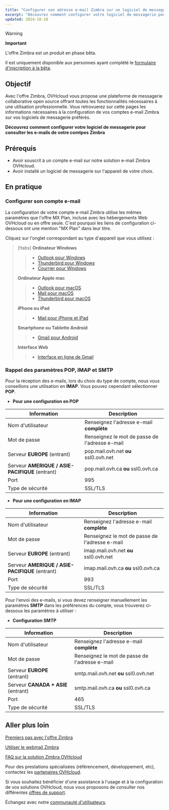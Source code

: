 ```yaml
---
title: "Configurer son adresse e-mail Zimbra sur un logiciel de messagerie"
excerpt: "Découvrez comment configurer votre logiciel de messagerie pour consulter les e-mails de votre comtpes Zimbra"
updated: 2024-10-10
---
```


<style>
.w-400 {
max-width:400px!important;
}
</style>

> [!warning]
>
> **Important**
>
> L'offre Zimbra est un produit en phase bêta.
>
> Il est uniquement disponible aux personnes ayant complété le [formulaire d'inscription à la bêta](https://labs.ovhcloud.com/en/zimbra-beta/).
>

## Objectif

Avec l'offre Zimbra, OVHcloud vous propose une plateforme de messagerie collaborative open source offrant toutes les fonctionnalités nécessaires à une utilisation professionnelle. Vous retrovuerez sur cette pages les informations nécessaires à la configuration de vos comptes e-mail Zimbra sur vos logiciels de messagerie préférés.

**Découvrez comment configurer votre logiciel de messagerie pour consulter les e-mails de votre comtpes Zimbra**

## Prérequis

- Avoir souscrit à un compte e-mail sur notre solution e-mail Zimbra OVHcloud.
- Avoir installé un logiciel de messagerie sur l'appareil de votre choix.

## En pratique

### Configurer son compte e-mail <a name="mail-config"></a>

La configuration de votre compte e-mail Zimbra utilise les mêmes paramètres que l'offre MX Plan, incluse avec les hébergements Web OVHcloud ou en offre seule. C'est pourquoi les liens de configuration ci-dessous ont une mention "MX Plan" dans leur titre.

Cliquez sur l'onglet correspondant au type d'appareil que vous utilisez :

> [!tabs]
> **Ordinateur Windows**
>>
>> - [Outlook pour Windows](/pages/web_cloud/email_and_collaborative_solutions/mx_plan/how_to_configure_outlook_2016)
>> - [Thunderbird pour Windows](/pages/web_cloud/email_and_collaborative_solutions/mx_plan/how_to_configure_thunderbird_windows)
>> - [Courrier pour Windows](/pages/web_cloud/email_and_collaborative_solutions/mx_plan/how_to_configure_windows_10)
>>
> **Ordinateur Apple mac**
>>
>> - [Outlook pour macOS](/pages/web_cloud/email_and_collaborative_solutions/mx_plan/how_to_configure_outlook_2016_mac)
>> - [Mail pour macOS](/pages/web_cloud/email_and_collaborative_solutions/mx_plan/how_to_configure_mail_macos)
>> - [Thunderbird pour macOS](/pages/web_cloud/email_and_collaborative_solutions/mx_plan/how_to_configure_thunderbird_mac)
>>
> **iPhone ou iPad**
>>
>> - [Mail pour iPhone et iPad](/pages/web_cloud/email_and_collaborative_solutions/mx_plan/how_to_configure_ios)
>>
> **Smartphone ou Tablette Android**
>>
>> - [Gmail pour Android](/pages/web_cloud/email_and_collaborative_solutions/mx_plan/how_to_configure_android)
>>
> **Interface Web**
>>
>> - [Interface en ligne de Gmail](/pages/web_cloud/email_and_collaborative_solutions/mx_plan/how_to_configure_gmail)
>>

### Rappel des paramètres POP, IMAP et SMTP <a name="popimap-settings"></a>

Pour la réception des e-mails, lors du choix du type de compte, nous vous conseillons une utilisation en **IMAP**. Vous pouvez cependant sélectionner **POP**.

- **Pour une configuration en POP**

|Information|Description|
|---|---|
|Nom d'utilisateur|Renseignez l'adresse e-mail **complète**|
|Mot de passe|Renseignez le mot de passe de l'adresse e-mail|
|Serveur **EUROPE** (entrant)|pop.mail.ovh.net **ou** ssl0.ovh.net|
|Serveur **AMERIQUE / ASIE-PACIFIQUE** (entrant)|pop.mail.ovh.ca **ou** ssl0.ovh.ca|
|Port|995|
|Type de sécurité|SSL/TLS|

- **Pour une configuration en IMAP**

|Information|Description|
|---|---|
|Nom d'utilisateur|Renseignez l'adresse e-mail **complète**|
|Mot de passe|Renseignez le mot de passe de l'adresse e-mail|
|Serveur **EUROPE** (entrant)|imap.mail.ovh.net **ou** ssl0.ovh.net|
|Serveur **AMERIQUE / ASIE-PACIFIQUE** (entrant)|imap.mail.ovh.ca **ou** ssl0.ovh.ca|
|Port|993|
|Type de sécurité|SSL/TLS|

Pour l'envoi des e-mails, si vous devez renseigner manuellement les paramètres **SMTP** dans les préférences du compte, vous trouverez ci-dessous les paramètres à utiliser :

- **Configuration SMTP**

|Information|Description|
|---|---|
|Nom d'utilisateur|Renseignez l'adresse e-mail **complète**|
|Mot de passe|Renseignez le mot de passe de l'adresse e-mail|
|Serveur **EUROPE** (entrant)|smtp.mail.ovh.net **ou** ssl0.ovh.net|
|Serveur **CANADA + ASIE** (entrant)|smtp.mail.ovh.ca **ou** ssl0.ovh.ca|
|Port|465|
|Type de sécurité|SSL/TLS|

## Aller plus loin <a name="go-further"></a>

[Premiers pas avec l'offre Zimbra](/pages/web_cloud/email_and_collaborative_solutions/zimbra/getting_started_zimbra)

[Utiliser le webmail Zimbra](/pages/web_cloud/email_and_collaborative_solutions/mx_plan/email_zimbra)

[FAQ sur la solution Zimbra OVHcloud](/pages/web_cloud/email_and_collaborative_solutions/mx_plan/faq-zimbra)

Pour des prestations spécialisées (référencement, développement, etc), contactez les [partenaires OVHcloud](/links/partner).

Si vous souhaitez bénéficier d'une assistance à l'usage et à la configuration de vos solutions OVHcloud, nous vous proposons de consulter nos différentes [offres de support](/links/support).

Échangez avec notre [communauté d'utilisateurs](/links/community).